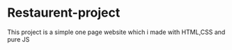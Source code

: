 # Restaurent-project

This project is a simple one page website which i made with HTML,CSS and pure JS
